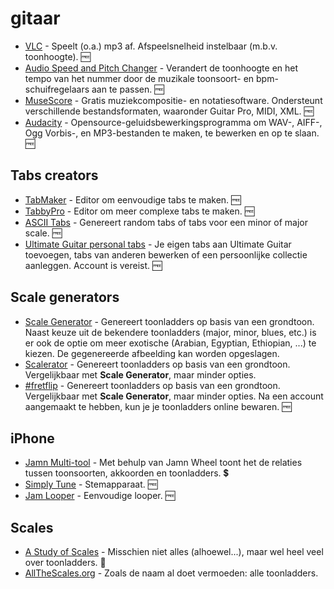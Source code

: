# gitaar

* [VLC](https://www.videolan.org/vlc/) - Speelt (o.a.) mp3 af. Afspeelsnelheid instelbaar (m.b.v. toonhoogte). 🆓
* [Audio Speed and Pitch Changer](https://vocalremover.org/pitch/) - Verandert de toonhoogte en het tempo van het nummer door de muzikale toonsoort- en bpm-schuifregelaars aan te passen. 🆓
* [MuseScore](https://musescore.org/nl) - Gratis muziekcompositie- en notatiesoftware. Ondersteunt verschillende bestandsformaten, waaronder Guitar Pro, MIDI, XML. 🆓
* [Audacity](https://www.audacityteam.org/) - Opensource-geluidsbewerkingsprogramma om WAV-, AIFF-, Ogg Vorbis-, en MP3-bestanden te maken, te bewerken en op te slaan. 🆓

## Tabs creators
* [TabMaker](https://tab-maker.com/) - Editor om eenvoudige tabs te maken. 🆓
* [TabbyPro](https://tabby.pro/) - Editor om meer complexe tabs te maken. 🆓
* [ASCII Tabs](https://www.asciitabs.com/) - Genereert random tabs of tabs voor een minor of major scale. 🆓
* [Ultimate Guitar personal tabs](https://www.ultimate-guitar.com/contribution/submit/tabs) - Je eigen tabs aan Ultimate Guitar toevoegen, tabs van anderen bewerken of een persoonlijke collectie aanleggen. Account is vereist. 🆓

## Scale generators
* [Scale Generator](https://www.guitarmasterclass.net/scalegenerator/) - Genereert toonladders op basis van een grondtoon. Naast keuze uit de bekendere toonladders (major, minor, blues, etc.) is er ook de optie om meer exotische (Arabian, Egyptian, Ethiopian, ...) te kiezen. De gegenereerde afbeelding kan worden opgeslagen.
* [Scalerator](http://www.scalerator.com/) - Genereert toonladders op basis van een grondtoon. Vergelijkbaar met **Scale Generator**, maar minder opties.
* [#fretflip](https://fretflip.com/) - Genereert toonladders op basis van een grondtoon. Vergelijkbaar met **Scale Generator**, maar minder opties. Na een account aangemaakt te hebben, kun je je toonladders online bewaren. 🆓

## iPhone
* [Jamn Multi-tool](https://www.getjamn.com/) - Met behulp van Jamn Wheel toont het de relaties tussen toonsoorten, akkoorden en toonladders. 💲
* [Simply Tune](https://www.hellosimply.com/simply-tune) - Stemapparaat. 🆓
* [Jam Looper](https://apps.apple.com/us/app/jam-looper/id1061465697) - Eenvoudige looper. 🆓

## Scales
* [A Study of Scales](https://ianring.com/musictheory/scales/) - Misschien niet alles (alhoewel...), maar wel heel veel over toonladders. 📖
* [AllTheScales.org](http://allthescales.org/) - Zoals de naam al doet vermoeden: alle toonladders.
